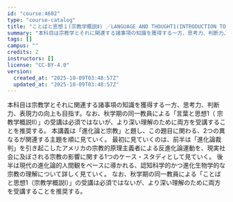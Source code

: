 ```yaml
---
id: "course:4602"
type: "course-catalog"
title: "ことばと思想１(宗教学概説Ⅱ) ／LANGUAGE AND THOUGHT1(INTRODUCTION TO RELIGIOUS STUDIES II)"
summary: "本科目は宗教学とそれに関連する諸事項の知識を獲得する一方、思考力、判断力、表現力の向上も目指す。なお、秋学期の同一教員による「言葉と思想1（ 宗教学概説II）」の受講は必須ではないが、より深い理解のために両方を受講することを推奨する。 本講…"
tags: []
campus: ""
credits: 2
instructors: []
license: "CC-BY-4.0"
version:
  created_at: "2025-10-09T03:48:57Z"
  updated_at: "2025-10-09T03:48:57Z"
---
```

本科目は宗教学とそれに関連する諸事項の知識を獲得する一方、思考力、判断力、表現力の向上も目指す。なお、秋学期の同一教員による「言葉と思想1（ 宗教学概説II）」の受講は必須ではないが、より深い理解のために両方を受講することを推奨する。 本講義は「進化論と宗教」と題し、この題目に関わる、2つの異なるが関連する主題を順に見ていく。 最初に見ていくのは、前半は「進化論裁判」を引き起こしたアメリカの宗教的原理主義者による反進化論運動を、現実社会に及ぼされる宗教の影響に関する1つのケース・スタディとして見ていく。 後半は現代の進化論的人間観をベースに導かれる、認知科学的かつ進化生物学的な宗教の理解について詳しく見ていく。 なお、秋学期の同一教員による「ことばと思想1（宗教学概説I）」の受講は必須ではないが、より深い理解のために両方を受講することを推奨する。
